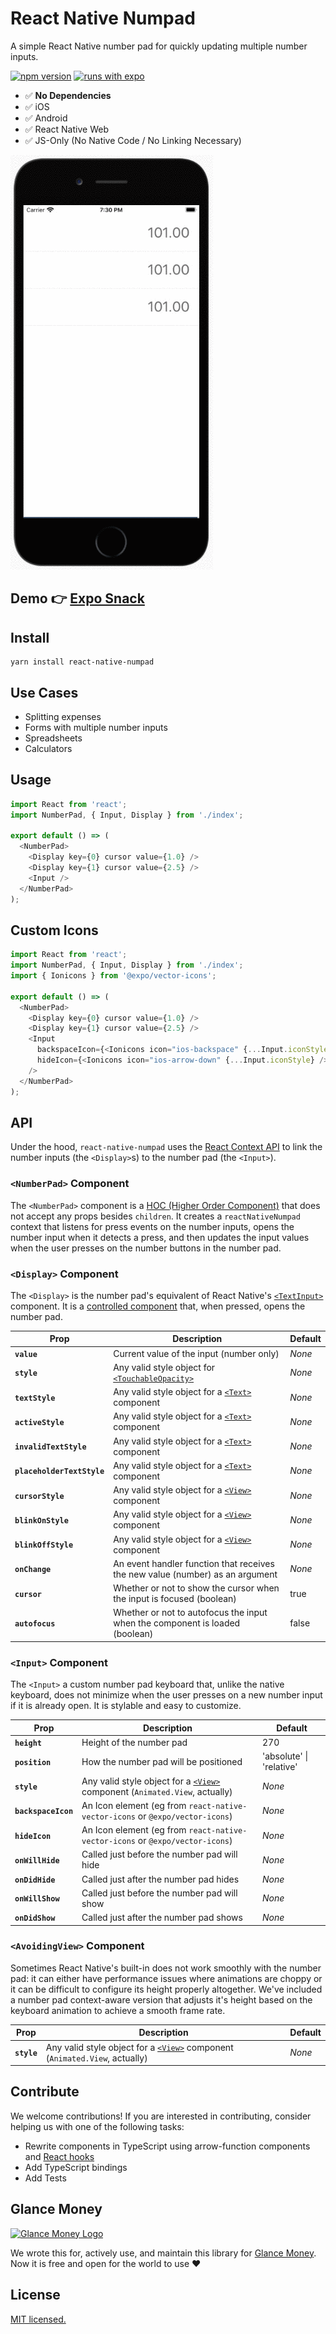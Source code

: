 # React Native Numpad

A simple React Native number pad for quickly updating multiple number inputs.

[![npm version](https://badge.fury.io/js/react-native-numpad.svg)](https://badge.fury.io/js/react-native-numpad)
[![runs with expo](https://img.shields.io/badge/Runs%20with%20Expo-000.svg?style=flat-square&logo=EXPO&labelColor=f3f3f3&logoColor=000)](https://expo.io/)

- ✅ **No Dependencies**
- ✅ iOS
- ✅ Android
- ✅ React Native Web
- ✅ JS-Only (No Native Code / No Linking Necessary)

![Screen Recording](screen-recording.gif)

## Demo 👉 <a href="https://snack.expo.io/@git/github.com/glancemoney/react-native-numpad" target="_blank">Expo Snack</a>

## Install

```
yarn install react-native-numpad
```

## Use Cases

- Splitting expenses
- Forms with multiple number inputs
- Spreadsheets
- Calculators

## Usage

```js
import React from 'react';
import NumberPad, { Input, Display } from './index';

export default () => (
  <NumberPad>
    <Display key={0} cursor value={1.0} />
    <Display key={1} cursor value={2.5} />
    <Input />
  </NumberPad>
);
```

## Custom Icons

```js
import React from 'react';
import NumberPad, { Input, Display } from './index';
import { Ionicons } from '@expo/vector-icons';

export default () => (
  <NumberPad>
    <Display key={0} cursor value={1.0} />
    <Display key={1} cursor value={2.5} />
    <Input
      backspaceIcon={<Ionicons icon="ios-backspace" {...Input.iconStyle} />}
      hideIcon={<Ionicons icon="ios-arrow-down" {...Input.iconStyle} />}
    />
  </NumberPad>
);
```

## API

Under the hood, `react-native-numpad` uses the [React Context API](https://reactjs.org/docs/context.html) to link the number inputs (the `<Display>`s) to the number pad (the `<Input>`).

### `<NumberPad>` Component

The `<NumberPad>` component is a [HOC (Higher Order Component)](https://reactjs.org/docs/higher-order-components.html) that does not accept any props besides `children`. It creates a `reactNativeNumpad` context that listens for press events on the number inputs, opens the number input when it detects a press, and then updates the input values when the user presses on the number buttons in the number pad.

### `<Display>` Component

The `<Display>` is the number pad's equivalent of React Native's [`<TextInput>`](https://reactnative.dev/docs/textinput) component. It is a [controlled component](https://reactjs.org/docs/forms.html#controlled-components) that, when pressed, opens the number pad.

| Prop                       | Description                                                                                      | Default |
| -------------------------- | ------------------------------------------------------------------------------------------------ | ------- |
| **`value`**                | Current value of the input (number only)                                                         | _None_  |
| **`style`**                | Any valid style object for [`<TouchableOpacity>`](https://reactnative.dev/docs/touchableopacity) | _None_  |
| **`textStyle`**            | Any valid style object for a [`<Text>`](https://reactnative.dev/docs/text) component             | _None_  |
| **`activeStyle`**          | Any valid style object for a [`<Text>`](https://reactnative.dev/docs/text) component             | _None_  |
| **`invalidTextStyle`**     | Any valid style object for a [`<Text>`](https://reactnative.dev/docs/text) component             | _None_  |
| **`placeholderTextStyle`** | Any valid style object for a [`<Text>`](https://reactnative.dev/docs/text) component             | _None_  |
| **`cursorStyle`**          | Any valid style object for a [`<View>`](https://reactnative.dev/docs/view) component             | _None_  |
| **`blinkOnStyle`**         | Any valid style object for a [`<View>`](https://reactnative.dev/docs/view) component             | _None_  |
| **`blinkOffStyle`**        | Any valid style object for a [`<View>`](https://reactnative.dev/docs/view) component             | _None_  |
| **`onChange`**             | An event handler function that receives the new value (number) as an argument                    | _None_  |
| **`cursor`**               | Whether or not to show the cursor when the input is focused (boolean)                            | true    |
| **`autofocus`**            | Whether or not to autofocus the input when the component is loaded (boolean)                     | false   |

### `<Input>` Component

The `<Input>` a custom number pad keyboard that, unlike the native keyboard, does not minimize when the user presses on a new number input if it is already open. It is stylable and easy to customize.

| Prop                | Description                                                                                                      | Default                  |
| ------------------- | ---------------------------------------------------------------------------------------------------------------- | ------------------------ |
| **`height`**        | Height of the number pad                                                                                         | 270                      |
| **`position`**      | How the number pad will be positioned                                                                            | 'absolute' \| 'relative' |
| **`style`**         | Any valid style object for a [`<View>`](https://reactnative.dev/docs/view) component (`Animated.View`, actually) | _None_                   |
| **`backspaceIcon`** | An Icon element (eg from `react-native-vector-icons` or `@expo/vector-icons`)                                    | _None_                   |
| **`hideIcon`**      | An Icon element (eg from `react-native-vector-icons` or `@expo/vector-icons`)                                    | _None_                   |
| **`onWillHide`**    | Called just before the number pad will hide                                                                      | _None_                   |
| **`onDidHide`**     | Called just after the number pad hides                                                                           | _None_                   |
| **`onWillShow`**    | Called just before the number pad will show                                                                      | _None_                   |
| **`onDidShow`**     | Called just after the number pad shows                                                                           | _None_                   |

### `<AvoidingView>` Component

Sometimes React Native's built-in [<KeyboardAvoidingView>](https://reactnative.dev/docs/keyboardavoidingview) does not work smoothly with the number pad: it can either have performance issues where animations are choppy or it can be difficult to configure its height properly altogether. We've included a number pad context-aware version that adjusts it's height based on the keyboard animation to achieve a smooth frame rate.

| Prop        | Description                                                                                                      | Default |
| ----------- | ---------------------------------------------------------------------------------------------------------------- | ------- |
| **`style`** | Any valid style object for a [`<View>`](https://reactnative.dev/docs/view) component (`Animated.View`, actually) | _None_  |

## Contribute

We welcome contributions! If you are interested in contributing, consider helping us with one of the following tasks:

- Rewrite components in TypeScript using arrow-function components and [React hooks](https://reactjs.org/docs/hooks-intro.html)
- Add TypeScript bindings
- Add Tests

## Glance Money

[![Glance Money Logo](https://uploads-ssl.webflow.com/5ec80cb02fe1c031a342c6cc/5ecdb5f349bce13a545a2dae_Artboard%20Copy%2062.png)](https://glance.money)

We wrote this for, actively use, and maintain this library for [Glance Money](https://glance.money). Now it is free and open for the world to use ❤️

## License

[MIT licensed.](./LICENSE)
